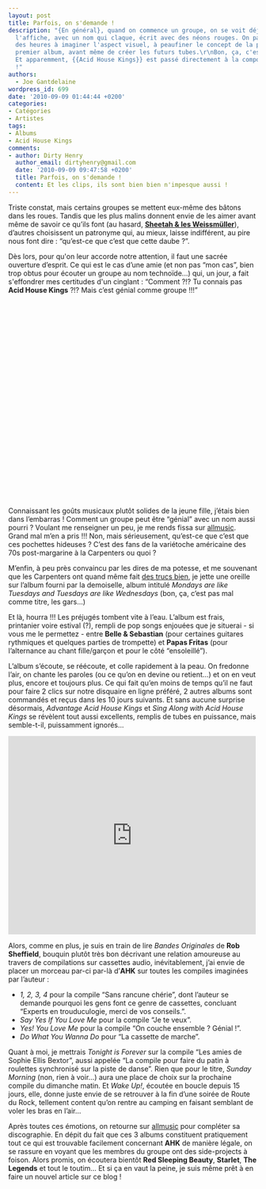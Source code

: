 ```yaml
---
layout: post
title: Parfois, on s'demande !
description: "{En général}, quand on commence un groupe, on se voit déjà en haut de
  l'affiche, avec un nom qui claque, écrit avec des néons rouges. On passe ensuite
  des heures à imaginer l'aspect visuel, à peaufiner le concept de la pochette du
  premier album, avant même de créer les futurs tubes.\r\nBon, ça, c'est {en général}...
  Et apparemment, {{Acid House Kings}} est passé directement à la composition musicale
  !"
authors:
  - Joe Gantdelaine
wordpress_id: 699
date: '2010-09-09 01:44:44 +0200'
categories:
- Catégories
- Artistes
tags:
- Albums
- Acid House Kings
comments:
- author: Dirty Henry
  author_email: dirtyhenry@gmail.com
  date: '2010-09-09 09:47:58 +0200'
  title: Parfois, on s'demande !
  content: Et les clips, ils sont bien bien n'impesque aussi !
---
```

Triste constat, mais certains groupes se mettent eux-même des bâtons dans les roues. Tandis que les plus malins donnent envie de les aimer avant même de savoir ce qu’ils font (au hasard, [__Sheetah & les Weissmüller__](http://www.myspace.com/sheetahetlesweissmuller)), d’autres choisissent un patronyme qui, au mieux, laisse indifférent, au pire nous font dire : “qu’est-ce que c’est que cette daube ?”.

Dès lors, pour qu'on leur accorde notre attention, il faut une sacrée ouverture d’esprit. Ce qui est le cas d’une amie (et non pas “mon cas”, bien trop obtus pour écouter un groupe au nom technoïde...) qui, un jour, a fait s'effondrer mes certitudes d'un cinglant : “Comment ?!? Tu connais pas __Acid House Kings__ ?!? Mais c’est génial comme groupe !!!”

<object width="500" height="401"><param name="movie" value="http://www.youtube.com/v/Y1mYCa5I8hA?fs=1&hl=fr_FR"></param><param name="allowFullScreen" value="true"></param><param name="allowscriptaccess" value="always"></param><embed src="http://www.youtube.com/v/Y1mYCa5I8hA?fs=1&hl=fr_FR" type="application/x-shockwave-flash" allowscriptaccess="always" allowfullscreen="true" width="500" height="401"></embed></object>

Connaissant les goûts musicaux plutôt solides de la jeune fille, j’étais bien dans l’embarras ! Comment un groupe peut être “génial” avec un nom aussi pourri ? Voulant me renseigner un peu, je me rends fissa sur [allmusic](http://allmusic.com/cg/amg.dll?p=amg&sql=11:k9fpxq9jldke). Grand mal m’en a pris !!! Non, mais sérieusement, qu’est-ce que c’est que ces pochettes hideuses ? C’est des fans de la variétoche américaine des 70s post-margarine à la Carpenters ou quoi ?

M’enfin, à peu près convaincu par les dires de ma potesse, et me souvenant que les Carpenters ont quand même fait [des trucs bien](http://www.youtube.com/watch?v=F9Nm_0pC4FM), je jette une oreille sur l’album fourni par la demoiselle, album intitulé *Mondays are like Tuesdays and Tuesdays are like Wednesdays* (bon, ça, c’est pas mal comme titre, les gars...)

Et là, hourra !!! Les préjugés tombent vite à l’eau. L’album est frais, printanier voire estival (?), rempli de pop songs enjouées que je situerai - si vous me le permettez - entre __Belle & Sebastian__ (pour certaines guitares rythmiques et quelques parties de trompette) et __Papas Fritas__ (pour l’alternance au chant fille/garçon et pour le côté “ensoleillé”).

L’album s’écoute, se réécoute, et colle rapidement à la peau. On fredonne l’air, on chante les paroles (ou ce qu’on en devine ou retient...) et on en veut plus, encore et toujours plus. Ce qui fait qu’en moins de temps qu’il ne faut pour faire 2 clics sur notre disquaire en ligne préféré, 2 autres albums sont commandés et reçus dans les 10 jours suivants. Et sans aucune surprise désormais, *Advantage Acid House Kings* et *Sing Along with Acid House Kings* se révèlent tout aussi excellents, remplis de tubes en puissance, mais semble-t-il, puissamment ignorés...

<object width="500" height="401"><param name="movie" value="http://www.youtube.com/v/gil7lOcvpjk?fs=1&hl=fr_FR"></param><param name="allowFullScreen" value="true"></param><param name="allowscriptaccess" value="always"></param><embed src="http://www.youtube.com/v/gil7lOcvpjk?fs=1&hl=fr_FR" type="application/x-shockwave-flash" allowscriptaccess="always" allowfullscreen="true" width="500" height="401"></embed></object>

Alors, comme en plus, je suis en train de lire *Bandes Originales* de __Rob Sheffield__, bouquin plutôt très bon décrivant une relation amoureuse au travers de compilations sur cassettes audio, inévitablement, j’ai envie de placer un morceau par-ci par-là d’__AHK__ sur toutes les compiles imaginées par l’auteur :

- *1, 2, 3, 4* pour la compile “Sans rancune chérie”, dont l’auteur se demande pourquoi les gens font ce genre de cassettes, concluant “Experts en trouduculogie, merci de vos conseils.”.
- *Say Yes If You Love Me* pour la compile “Je te veux”.
- *Yes! You Love Me* pour la compile “On couche ensemble ? Génial !”.
- *Do What You Wanna Do* pour “La cassette de marche”.

Quant à moi, je mettrais *Tonight is Forever* sur la compile “Les amies de Sophie Ellis Bextor”, aussi appelée “La compile pour faire du patin à roulettes synchronisé sur la piste de danse”. Rien que pour le titre, *Sunday Morning* (non, rien à voir...) aura une place de choix sur la prochaine compile du dimanche matin. Et *Wake Up!*, écoutée en boucle depuis 15 jours, elle, donne juste envie de se retrouver à la fin d’une soirée de Route du Rock, tellement content qu’on rentre au camping en faisant semblant de voler les bras en l’air...

Après toutes ces émotions, on retourne sur [allmusic](http://allmusic.com/cg/amg.dll?p=amg&sql=11:k9fpxq9jldke~T2) pour compléter sa discographie. En dépit du fait que ces 3 albums constituent pratiquement tout ce qui est trouvable facilement concernant __AHK__ de manière légale, on se rassure en voyant que les membres du groupe ont des side-projects à foison. Alors promis, on écoutera bientôt __Red Sleeping Beauty__, __Starlet__, __The Legends__ et tout le toutim... Et si ça en vaut la peine, je suis même prêt à en faire un nouvel article sur ce blog !


